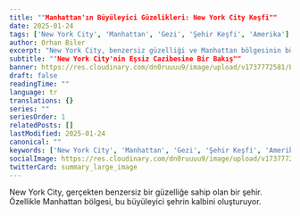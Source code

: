 ```yaml
---
title: ""Manhattan'ın Büyüleyici Güzelikleri: New York City Keşfi""
date: 2025-01-24
tags: ['New York City', 'Manhattan', 'Gezi', 'Şehir Keşfi', 'Amerika']
author: Orhan Biler
excerpt: "New York City, benzersiz güzelliği ve Manhattan bölgesinin büyüleyici cazibesi ile öne çıkan bir şehirdir."
subtitle: ""New York City'nin Eşsiz Cazibesine Bir Bakış""
banner: https://res.cloudinary.com/dn0ruuuu9/image/upload/v1737772581/blog-images/manhattan-city-of-20250124-212924.jpg
draft: false
readingTime: ""
language: tr
translations: {}
series: ""
seriesOrder: 1
relatedPosts: []
lastModified: 2025-01-24
canonical: ""
keywords: ['New York City', 'Manhattan', 'Gezi', 'Şehir Keşfi', 'Amerika']
socialImage: https://res.cloudinary.com/dn0ruuuu9/image/upload/v1737772581/blog-images/manhattan-city-of-20250124-212924.jpg
twitterCard: summary_large_image
---
```


New York City, gerçekten benzersiz bir güzelliğe sahip olan bir şehir. Özellikle Manhattan bölgesi, bu büyüleyici şehrin kalbini oluşturuyor.